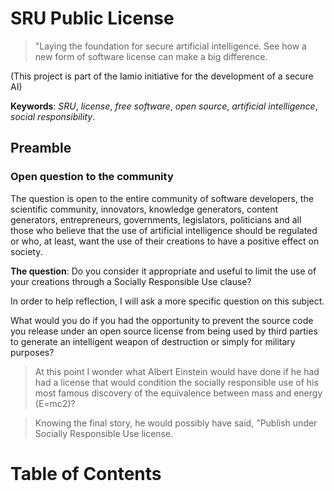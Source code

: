 # SRU Public License

> "Laying the foundation for secure artificial intelligence. See how a new form of software license can make a big difference.

(This project is part of the Iamio initiative for the development of a secure AI)

**Keywords**: *SRU*, *license*, *free software*, *open source*, *artificial intelligence*, *social responsibility*.

## Preamble

### Open question to the community

The question is open to the entire community of software developers, the scientific community, innovators, knowledge generators, content generators, entrepreneurs, governments, legislators, politicians and all those who believe that the use of artificial intelligence should be regulated or who, at least, want the use of their creations to have a positive effect on society.

**The question**: Do you consider it appropriate and useful to limit the use of your creations through a Socially Responsible Use clause?

In order to help reflection, I will ask a more specific question on this subject.

What would you do if you had the opportunity to prevent the source code you release under an open source license from being used by third parties to generate an intelligent weapon of destruction or simply for military purposes?

> At this point I wonder what Albert Einstein would have done if he had had a license that would condition the socially responsible use of his most famous discovery of the equivalence between mass and energy (E=mc2)?

> Knowing the final story, he would possibly have said, "Publish under Socially Responsible Use license.

# Table of Contents



